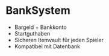 # BankSystem

* Bargeld + Bankkonto
* Startguthaben
* Sicheren Itemvault für jeden Spieler
* Kompatibel mit Datenbank
